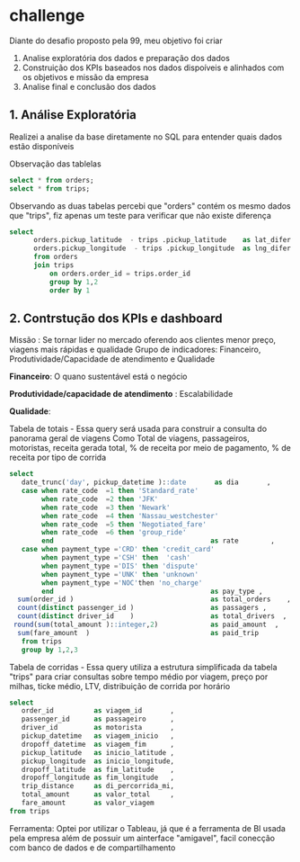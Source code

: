 # challenge

Diante do desafio proposto pela 99, meu objetivo foi criar  

1. Analise exploratória dos dados e preparação dos dados
2. Construição dos KPIs baseados nos dados dispoíveis e alinhados com os objetivos e missão da empresa
3. Analise final e conclusão dos dados

## 1. Análise Exploratória
   
   Realizei a analise da base diretamente no SQL para entender quais dados estão disponíveis
   
   Observação das tablelas
   
   ```sql
   select * from orders;
   select * from trips;
   ```
 Observando as duas tabelas percebi que "orders" contém os mesmo dados que "trips", fiz apenas um teste para verificar que não existe diferença
 
 ```sql
 select
       orders.pickup_latitude  - trips .pickup_latitude    as lat_difer ,
       orders.pickup_longitude  - trips .pickup_longitude  as lng_difer
       from orders 
       join trips 
           on orders.order_id = trips.order_id 
           group by 1,2
           order by 1
```

## 2. Contrstução dos KPIs e dashboard
   
 Missão :  Se tornar lider no mercado oferendo aos clientes menor preço, viagens mais rápidas e qualidade
    Grupo de  indicadores: Financeiro, Produtividade/Capacidade de atendimento e Qualidade
    
   **Financeiro**: O quano sustentável está o negócio
                
  **Produtividade/capacidade de atendimento** : Escalabilidade
   
   **Qualidade**:  
    
 Tabela de totais  - Essa query será usada para construir a consulta  do panorama geral de viagens Como Total de viagens, passageiros, motoristas, receita gerada total, % de receita por meio de pagamento, % de receita por tipo de corrida
 ```sql
select 
    date_trunc('day', pickup_datetime )::date       as dia       ,
    case when rate_code  =1 then 'Standard_rate'
         when rate_code  =2 then 'JFK'
         when rate_code  =3 then 'Newark'
         when rate_code  =4 then 'Nassau_westchester'
         when rate_code  =5 then 'Negotiated_fare'
         when rate_code  =6 then 'group_ride'
         end                                       as rate        ,
    case when payment_type ='CRD' then 'credit_card'
         when payment_type ='CSH' then  'cash'
         when payment_type ='DIS' then 'dispute'
         when payment_type ='UNK' then 'unknown'
         when payment_type ='NOC'then 'no_charge'
         end                                       as pay_type ,
   sum(order_id )                                  as total_orders    ,                                     
   count(distinct passenger_id )                   as passagers ,
   count(distinct driver_id    )                   as total_drivers  ,
  round(sum(total_amount )::integer,2)             as paid_amount  ,
   sum(fare_amount  )                              as paid_trip
    from trips
    group by 1,2,3


```
 Tabela de corridas - Essa query utiliza a estrutura simplificada da tabela "trips" para criar consultas sobre tempo médio por viagem, preço por milhas, ticke médio, LTV, distribuição de corrida por horário 
 
 
   ```sql
select 
      order_id          as viagem_id       ,
      passenger_id      as passageiro      ,
      driver_id         as motorista       ,
      pickup_datetime   as viagem_inicio   ,
      dropoff_datetime  as viagem_fim      ,
      pickup_latitude   as inicio_latitude ,
      pickup_longitude  as inicio_longitude,  
      dropoff_latitude  as fim_latitude    ,
      dropoff_longitude as fim_longitude   ,
      trip_distance     as di_percorrida_mi,
      total_amount      as valor_total     ,
      fare_amount       as valor_viagem    
from trips 
```

   Ferramenta: Optei por utilizar o Tableau, já que é a ferramenta de BI usada pela empresa além de possuir um ainterface "amigavel", facil conecção com banco de dados e de compartilhamento 
    
    
   
   
   
